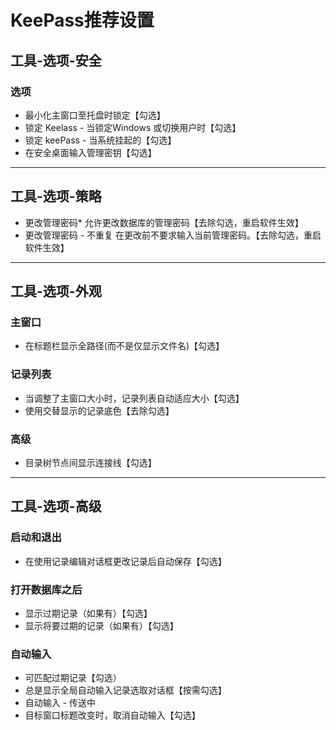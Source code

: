 # KeePass推荐设置
## 工具-选项-安全
### 选项
- 最小化主窗口至托盘时锁定【勾选】
- 锁定 Keelass - 当锁定Windows 或切换用户时【勾选】
- 锁定 keePass - 当系统挂起的【勾选】
- 在安全桌面输入管理密钥【勾选】
______________________________________________________________________________
## 工具-选项-策略
- 更改管理密码* 允许更改数据库的管理密码【去除勾选，重启软件生效】
- 更改管理密码 - 不重复 在更改前不要求输入当前管理密码。【去除勾选，重启软件生效】
______________________________________________________________________________
## 工具-选项-外观
### 主窗口
- 在标题栏显示全路径(而不是仅显示文件名)【勾选】
### 记录列表
- 当调整了主窗口大小时，记录列表自动适应大小【勾选】
- 使用交替显示的记录底色【去除勾选】
### 高级
- 目录树节点间显示连接线【勾选】
______________________________________________________________________________
## 工具-选项-高级
### 启动和退出
- 在使用记录编辑对话框更改记录后自动保存【勾选】
### 打开数据库之后
- 显示过期记录（如果有）【勾选】
- 显示将要过期的记录（如果有）【勾选】
### 自动输入
- 可匹配过期记录【勾选）
- 总是显示全局自动输入记录选取对话框【按需勾选】
- 自动输入 - 传送中
- 目标窗口标题改变时，取消自动输入【勾选】